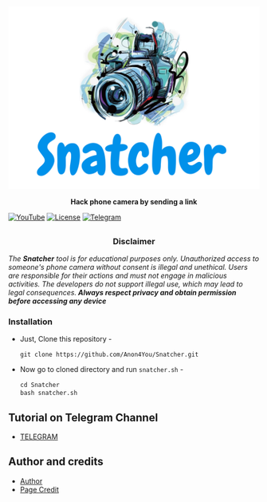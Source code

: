 <p align="center">
  <img src="Snatched/img.png">
</p>
<p align="center"><b> Hack phone camera by sending a link</b></p>

[![YouTube](https://img.shields.io/badge/You-Tube-red)](https://youtube.com/@alienkrishnorg) [![License](https://img.shields.io/badge/Licenese-MIT-blue.svg?longCache=true&style=flat)](https://github.com/Anon4You/Snatcher/blob/main/LICENSE) [![Telegram](https://img.shields.io/badge/Telegram-join-green)](https://t.me/nullxvoid) 

##
<h3><p align="center">Disclaimer</p></h3>

<i>The <b>Snatcher</b> tool is for educational purposes only. Unauthorized access to someone's phone camera without consent is illegal and unethical. Users are responsible for their actions and must not engage in malicious activities. The developers do not support illegal use, which may lead to legal consequences.<b> Always respect privacy and obtain permission before accessing any device</b>
</i>

### Installation

- Just, Clone this repository -
  ```
  git clone https://github.com/Anon4You/Snatcher.git
  ```

- Now go to cloned directory and run `snatcher.sh` -
  ```
  cd Snatcher
  bash snatcher.sh
  ```
## Tutorial on Telegram Channel 
* [TELEGRAM](https://t.me/nullxvoid)

## Author and credits
* [Author](https://github.com/Anon4You)
* [Page Credit](https://github.com/KasRoudra2/CamHacker)









